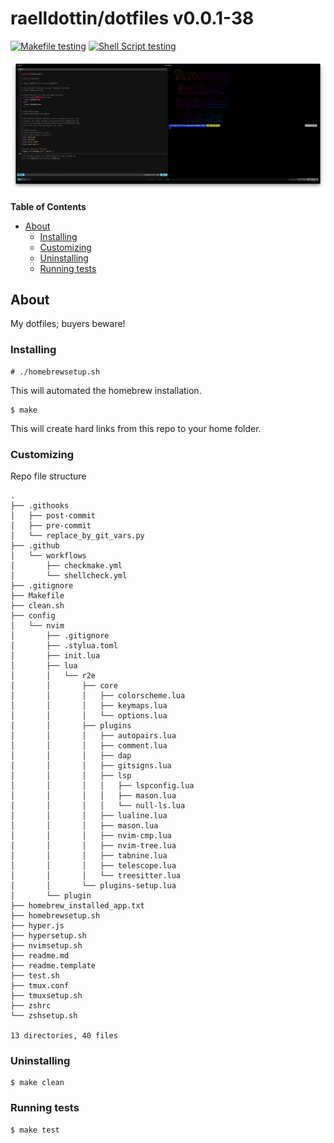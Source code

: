 <!---
This file is auto-generate by a github hook please modify readme.template if you don't want to loose your work
-->
# raelldottin/dotfiles v0.0.1-38
[![Makefile testing](https://github.com/raelldottin/dotfiles/actions/workflows/checkmake.yml/badge.svg)](https://github.com/raelldottin/dotfiles/actions/workflows/checkmake.yml)
[![Shell Script testing](https://github.com/raelldottin/dotfiles/actions/workflows/shellcheck.yml/badge.svg)](https://github.com/raelldottin/dotfiles/actions/workflows/shellcheck.yml)

[![ v0.0.1-38 ](https://github.com/raelldottin/dotfiles/blob/main/PNGimage.png)](https://github.com/raelldottin/dotfiles/blob/main/PNGimage.png)

**Table of Contents**

<!-- toc -->

- [About](#about)
  * [Installing](#installing)
  * [Customizing](#customizing)
  * [Uninstalling](#uninstalling)
  * [Running tests](#running-tests)

<!-- tocstop -->

## About

My dotfiles; buyers beware!

### Installing
```
# ./homebrewsetup.sh
```

This will automated the homebrew installation.

```
$ make
```

This will create hard links from this repo to your home folder.

### Customizing

Repo file structure

```
.
├── .githooks
│   ├── post-commit
│   ├── pre-commit
│   └── replace_by_git_vars.py
├── .github
│   └── workflows
│       ├── checkmake.yml
│       └── shellcheck.yml
├── .gitignore
├── Makefile
├── clean.sh
├── config
│   └── nvim
│       ├── .gitignore
│       ├── .stylua.toml
│       ├── init.lua
│       ├── lua
│       │   └── r2e
│       │       ├── core
│       │       │   ├── colorscheme.lua
│       │       │   ├── keymaps.lua
│       │       │   └── options.lua
│       │       ├── plugins
│       │       │   ├── autopairs.lua
│       │       │   ├── comment.lua
│       │       │   ├── dap
│       │       │   ├── gitsigns.lua
│       │       │   ├── lsp
│       │       │   │   ├── lspconfig.lua
│       │       │   │   ├── mason.lua
│       │       │   │   └── null-ls.lua
│       │       │   ├── lualine.lua
│       │       │   ├── mason.lua
│       │       │   ├── nvim-cmp.lua
│       │       │   ├── nvim-tree.lua
│       │       │   ├── tabnine.lua
│       │       │   ├── telescope.lua
│       │       │   └── treesitter.lua
│       │       └── plugins-setup.lua
│       └── plugin
├── homebrew_installed_app.txt
├── homebrewsetup.sh
├── hyper.js
├── hypersetup.sh
├── nvimsetup.sh
├── readme.md
├── readme.template
├── test.sh
├── tmux.conf
├── tmuxsetup.sh
├── zshrc
└── zshsetup.sh

13 directories, 40 files
```

### Uninstalling

```
$ make clean
```

### Running tests

```
$ make test
```
